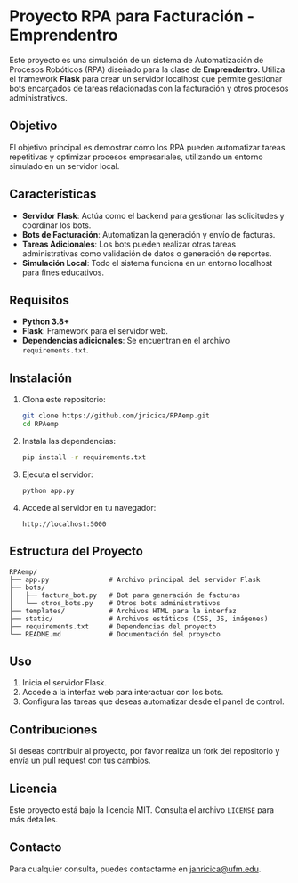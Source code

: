 # Proyecto RPA para Facturación - Emprendentro

Este proyecto es una simulación de un sistema de Automatización de Procesos Robóticos (RPA) diseñado para la clase de **Emprendentro**. Utiliza el framework **Flask** para crear un servidor localhost que permite gestionar bots encargados de tareas relacionadas con la facturación y otros procesos administrativos.

## Objetivo

El objetivo principal es demostrar cómo los RPA pueden automatizar tareas repetitivas y optimizar procesos empresariales, utilizando un entorno simulado en un servidor local.

## Características

- **Servidor Flask**: Actúa como el backend para gestionar las solicitudes y coordinar los bots.
- **Bots de Facturación**: Automatizan la generación y envío de facturas.
- **Tareas Adicionales**: Los bots pueden realizar otras tareas administrativas como validación de datos o generación de reportes.
- **Simulación Local**: Todo el sistema funciona en un entorno localhost para fines educativos.

## Requisitos

- **Python 3.8+**
- **Flask**: Framework para el servidor web.
- **Dependencias adicionales**: Se encuentran en el archivo `requirements.txt`.

## Instalación

1. Clona este repositorio:
    ```bash
    git clone https://github.com/jricica/RPAemp.git
    cd RPAemp
    ```

2. Instala las dependencias:
    ```bash
    pip install -r requirements.txt
    ```

3. Ejecuta el servidor:
    ```bash
    python app.py
    ```

4. Accede al servidor en tu navegador:
    ```
    http://localhost:5000
    ```

## Estructura del Proyecto

```
RPAemp/
├── app.py               # Archivo principal del servidor Flask
├── bots/
│   ├── factura_bot.py   # Bot para generación de facturas
│   └── otros_bots.py    # Otros bots administrativos
├── templates/           # Archivos HTML para la interfaz
├── static/              # Archivos estáticos (CSS, JS, imágenes)
├── requirements.txt     # Dependencias del proyecto
└── README.md            # Documentación del proyecto
```

## Uso

1. Inicia el servidor Flask.
2. Accede a la interfaz web para interactuar con los bots.
3. Configura las tareas que deseas automatizar desde el panel de control.

## Contribuciones

Si deseas contribuir al proyecto, por favor realiza un fork del repositorio y envía un pull request con tus cambios.

## Licencia

Este proyecto está bajo la licencia MIT. Consulta el archivo `LICENSE` para más detalles.

## Contacto

Para cualquier consulta, puedes contactarme en [janricica@ufm.edu](mailto:janricica@ufm.edu).

